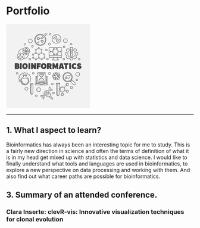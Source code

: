 # Portfolio
![Bioinformatics](images.jpeg)
***
## 1. What I aspect to learn?    
Bioinformatics has always been an interesting topic for me to study. This is a fairly new direction in science and often the terms of definition of what it is 
in my head get mixed up with statistics and data science. I would like to finally understand what tools and languages are used in bioinformatics, to explore a new 
perspective on data processing and working with them. And also find out what career paths are possible for bioinformatics.


## 3. Summary of an attended conference. 
### Clara Inserte: clevR-vis: Innovative visualization techniques for clonal evolution
